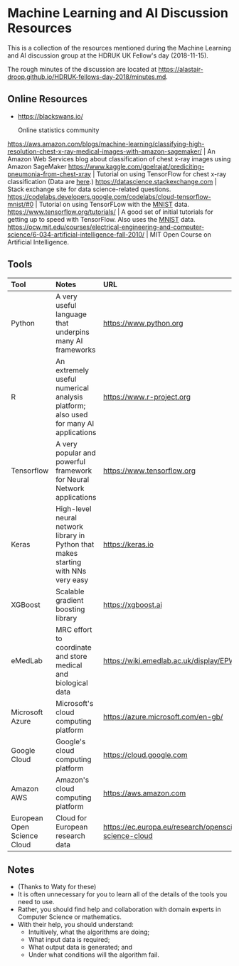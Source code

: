 # Machine Learning and AI Discussion Resources

This is a collection of the resources mentioned during the Machine Learning and AI discussion group at the HDRUK UK Fellow's day (2018-11-15).

The rough minutes of the discussion are located at <https://alastair-droop.github.io/HDRUK-fellows-day-2018/minutes.md>.

## Online Resources

* <https://blackswans.io/>
	
	Online statistics community

<https://aws.amazon.com/blogs/machine-learning/classifying-high-resolution-chest-x-ray-medical-images-with-amazon-sagemaker/> | An Amazon Web Services blog about classification of chest x-ray images using Amazon SageMaker
<https://www.kaggle.com/goelrajat/prediciting-pneumonia-from-chest-xray> | Tutorial on using TensorFlow for chest x-ray classification (Data are [here](https://www.kaggle.com/paultimothymooney/chest-xray-pneumonia).)
<https://datascience.stackexchange.com> | Stack exchange site for data science-related questions.
<https://codelabs.developers.google.com/codelabs/cloud-tensorflow-mnist/#0> | Tutorial on using TensorFLow with the [MNIST](http://yann.lecun.com/exdb/mnist/) data.
<https://www.tensorflow.org/tutorials/> | A good set of initial tutorials for getting up to speed with TensorFlow. Also uses the [MNIST](http://yann.lecun.com/exdb/mnist/) data.
<https://ocw.mit.edu/courses/electrical-engineering-and-computer-science/6-034-artificial-intelligence-fall-2010/> | MIT Open Course on Artificial Intelligence.

## Tools

Tool | Notes | URL
:----|:------|:---
Python | A very useful language that underpins many AI frameworks | <https://www.python.org>
R | An extremely useful numerical analysis platform; also used for many AI applications | <https://www.r-project.org>
Tensorflow | A very popular and powerful framework for Neural Network applications | <https://www.tensorflow.org>
Keras | High-level neural network library in Python that makes starting with NNs very easy | <https://keras.io>
XGBoost | Scalable gradient boosting library | <https://xgboost.ai>
eMedLab | MRC effort to coordinate and store medical and biological data | <https://wiki.emedlab.ac.uk/display/EPW/Welcome+to+MRC+eMedLab>
Microsoft Azure | Microsoft's cloud computing platform | <https://azure.microsoft.com/en-gb/>
Google Cloud | Google's cloud computing platform | <https://cloud.google.com>
Amazon AWS | Amazon's cloud computing platform | <https://aws.amazon.com>
European Open Science Cloud | Cloud for European research data | <https://ec.europa.eu/research/openscience/index.cfm?pg=open-science-cloud>

## Notes

* (Thanks to Waty for these)
* It is often unnecessary for you to learn all of the details of the tools you need to use.
* Rather, you should find help and collaboration with domain experts in Computer Science or mathematics.
* With their help, you should understand:
  * Intuitively, what the algorithms are doing;
  * What input data is required;
  * What output data is generated; and
  * Under what conditions will the algorithm fail.